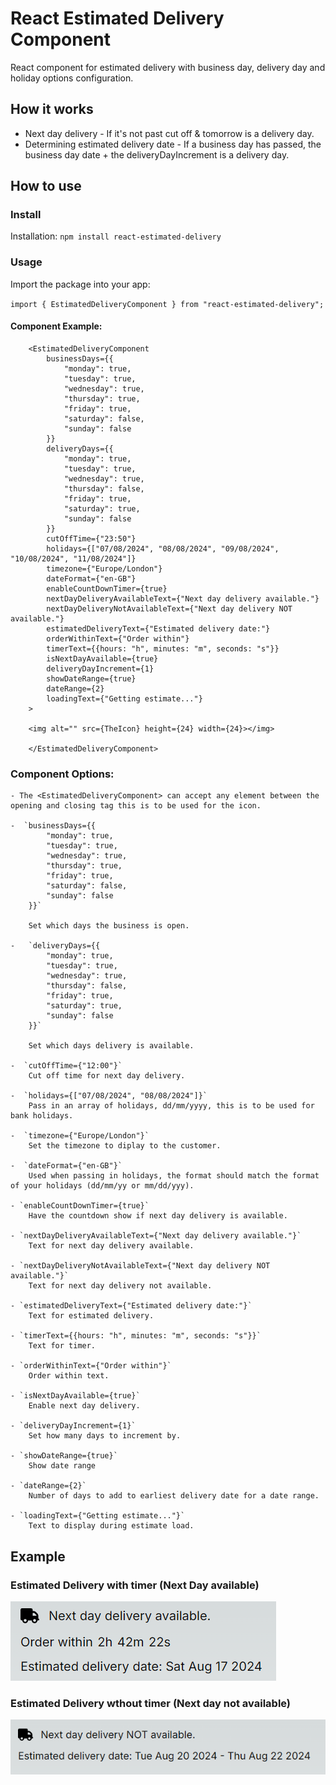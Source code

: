 # React Estimated Delivery Component

React component for estimated delivery with business day, delivery day and holiday options configuration.

## How it works

- Next day delivery - If it's not past cut off & tomorrow is a delivery day.
- Determining estimated delivery date - If a business day has passed, the business day date + the deliveryDayIncrement is a delivery day.

## How to use

### Install

Installation: `npm install react-estimated-delivery`

### Usage

Import the package into your app:

`import { EstimatedDeliveryComponent } from "react-estimated-delivery";`

#### Component Example:
```
    <EstimatedDeliveryComponent
        businessDays={{
            "monday": true,
            "tuesday": true,
            "wednesday": true,
            "thursday": true,
            "friday": true,
            "saturday": false,
            "sunday": false
        }}
        deliveryDays={{
            "monday": true,
            "tuesday": true,
            "wednesday": true,
            "thursday": false,
            "friday": true,
            "saturday": true,
            "sunday": false
        }}
        cutOffTime={"23:50"} 
        holidays={["07/08/2024", "08/08/2024", "09/08/2024", "10/08/2024", "11/08/2024"]}
        timezone={"Europe/London"}
        dateFormat={"en-GB"}
        enableCountDownTimer={true}
        nextDayDeliveryAvailableText={"Next day delivery available."}
        nextDayDeliveryNotAvailableText={"Next day delivery NOT available."}
        estimatedDeliveryText={"Estimated delivery date:"}
        orderWithinText={"Order within"}
        timerText={{hours: "h", minutes: "m", seconds: "s"}}
        isNextDayAvailable={true}
        deliveryDayIncrement={1}
        showDateRange={true}
        dateRange={2}
        loadingText={"Getting estimate..."}
    >

    <img alt="" src={TheIcon} height={24} width={24}></img>
    
    </EstimatedDeliveryComponent>
```
### Component Options:

    - The <EstimatedDeliveryComponent> can accept any element between the opening and closing tag this is to be used for the icon. 

    -  `businessDays={{
            "monday": true,
            "tuesday": true,
            "wednesday": true,
            "thursday": true,
            "friday": true,
            "saturday": false,
            "sunday": false
        }}`

        Set which days the business is open.

    -   `deliveryDays={{
            "monday": true,
            "tuesday": true,
            "wednesday": true,
            "thursday": false,
            "friday": true,
            "saturday": true,
            "sunday": false
        }}` 

        Set which days delivery is available.

    -  `cutOffTime={"12:00"}`
        Cut off time for next day delivery.

    -  `holidays={["07/08/2024", "08/08/2024"]}`
        Pass in an array of holidays, dd/mm/yyyy, this is to be used for bank holidays.

    -  `timezone={"Europe/London"}`
        Set the timezone to diplay to the customer.

    -  `dateFormat={"en-GB"}`
        Used when passing in holidays, the format should match the format of your holidays (dd/mm/yy or mm/dd/yyy).

    - `enableCountDownTimer={true}`
        Have the countdown show if next day delivery is available.

    - `nextDayDeliveryAvailableText={"Next day delivery available."}`
        Text for next day delivery available.

    - `nextDayDeliveryNotAvailableText={"Next day delivery NOT available."}`
        Text for next day delivery not available.

    - `estimatedDeliveryText={"Estimated delivery date:"}`
        Text for estimated delivery.

    - `timerText={{hours: "h", minutes: "m", seconds: "s"}}`
        Text for timer.

    - `orderWithinText={"Order within"}`
        Order within text.
    
    - `isNextDayAvailable={true}`
        Enable next day delivery.

    - `deliveryDayIncrement={1}`
        Set how many days to increment by.

    - `showDateRange={true}`
        Show date range
    
    - `dateRange={2}`
        Number of days to add to earliest delivery date for a date range.

    - `loadingText={"Getting estimate..."}`
        Text to display during estimate load.

 ## Example

### Estimated Delivery with timer (Next Day available)

![Estimated delivery timer example](https://raw.githubusercontent.com/RickyGoacher/react-estimated-delivery/main/assets/images/estimated-delivery-timer.png)

### Estimated Delivery wthout timer (Next day not available)

![Estimated delivery example](https://raw.githubusercontent.com/RickyGoacher/react-estimated-delivery/main/assets/images/estimated-delivery.png)